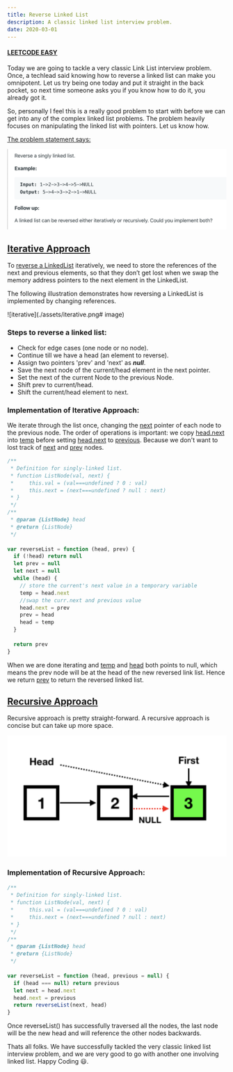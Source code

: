 ```yaml
---
title: Reverse Linked List
description: A classic linked list interview problem.
date: 2020-03-01
---
```


#### <ins class="sub-easy">LEETCODE EASY</ins>

Today we are going to tackle a very classic Link List interview problem. Once, a techlead said knowing how to reverse a linked list can make you omnipotent. Let us try being one today and put it straight in the back pocket, so next time someone asks you if you know how to do it, you already got it.

So, personally I feel this is a really good problem to start with before we can get into any of the complex linked list problems. The problem heavily focuses on manipulating the linked list with pointers. Let us know how.

<ins class="sub-ins-2">The problem statement says:</ins>

![question](./assets/q.png)

## <ins class="sub-ins">Iterative Approach</ins>

To <ins class="sub-ins-2">reverse a LinkedList</ins> iteratively, we need to store the references of the next and previous elements, so that they don’t get lost when we swap the memory address pointers to the next element in the LinkedList.

The following illustration demonstrates how reversing a LinkedList is implemented by changing references.

![iterative](./assets/iterative.png# image)

### Steps to reverse a linked list:

- Check for edge cases (one node or no node).<br>
- Continue till we have a head (an element to reverse).<br>
- Assign two pointers 'prev' and 'next' as **_null_**.<br>
- Save the next node of the current/head element in the next pointer.<br>
- Set the next of the current Node to the previous Node.<br>
- Shift prev to current/head.<br>
- Shift the current/head element to next.<br>

### Implementation of Iterative Approach:

We iterate through the list once, changing the <ins class="sub-ins-2">next</ins> pointer of each node to the previous node. The order of operations is important: we copy <ins class="sub-ins-2">head.next</ins> into <ins class="sub-ins-2">temp</ins> before setting <ins class="sub-ins-2">head.next</ins> to <ins class="sub-ins-2">previous</ins>. Because we don't want to lost track of <ins class="sub-ins-2">next</ins> and <ins class="sub-ins-2">prev</ins> nodes.

```javascript
/**
 * Definition for singly-linked list.
 * function ListNode(val, next) {
 *     this.val = (val===undefined ? 0 : val)
 *     this.next = (next===undefined ? null : next)
 * }
 */
/**
 * @param {ListNode} head
 * @return {ListNode}
 */

var reverseList = function (head, prev) {
  if (!head) return null
  let prev = null
  let next = null
  while (head) {
    // store the current's next value in a temporary variable
    temp = head.next
    //swap the curr.next and previous value
    head.next = prev
    prev = head
    head = temp
  }

  return prev
}
```

When we are done iterating and <ins class="sub-ins-2">temp</ins> and <ins class="sub-ins-2">head</ins> both points to null, which means the prev node will be at the head of the new reversed link list. Hence we return <ins class="sub-ins-2">prev</ins> to return the reversed linked list.

## <ins class="sub-ins"> Recursive Approach </ins>

Recursive approach is pretty straight-forward. A recursive approach is concise but can take up more space.

![recursive](./assets/recursive.png)

### Implementation of Recursive Approach:

```javascript
/**
 * Definition for singly-linked list.
 * function ListNode(val, next) {
 *     this.val = (val===undefined ? 0 : val)
 *     this.next = (next===undefined ? null : next)
 * }
 */
/**
 * @param {ListNode} head
 * @return {ListNode}
 */

var reverseList = function (head, previous = null) {
  if (head === null) return previous
  let next = head.next
  head.next = previous
  return reverseList(next, head)
}
```

Once reverseList() has successfully traversed all the nodes, the last node will be the new head and will reference the other nodes backwards.

Thats all folks. We have successfully tackled the very classic linked list interview problem, and we are very good to go with another one involving linked list. Happy Coding 😃.
